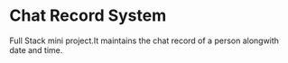 # Chat Record System
Full Stack mini project.It maintains the chat record of a person alongwith date and time.
